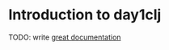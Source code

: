 # Introduction to day1clj

TODO: write [great documentation](http://jacobian.org/writing/what-to-write/)
